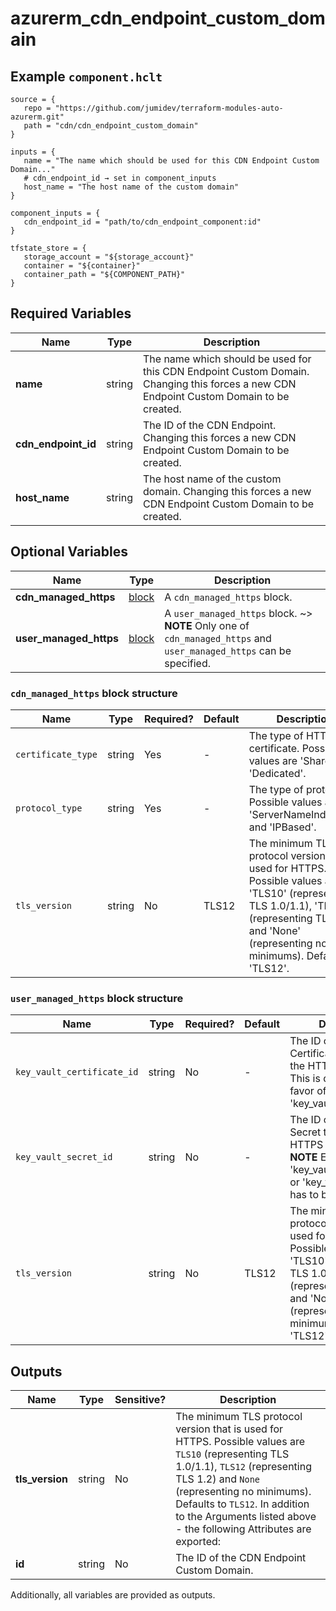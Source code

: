 # azurerm_cdn_endpoint_custom_domain



## Example `component.hclt`

```hcl
source = {
   repo = "https://github.com/jumidev/terraform-modules-auto-azurerm.git"   
   path = "cdn/cdn_endpoint_custom_domain"   
}

inputs = {
   name = "The name which should be used for this CDN Endpoint Custom Domain..."   
   # cdn_endpoint_id → set in component_inputs
   host_name = "The host name of the custom domain"   
}

component_inputs = {
   cdn_endpoint_id = "path/to/cdn_endpoint_component:id"   
}

tfstate_store = {
   storage_account = "${storage_account}"   
   container = "${container}"   
   container_path = "${COMPONENT_PATH}"   
}

```

## Required Variables

| Name | Type |  Description |
| ---- | --------- |  ----------- |
| **name** | string |  The name which should be used for this CDN Endpoint Custom Domain. Changing this forces a new CDN Endpoint Custom Domain to be created. | 
| **cdn_endpoint_id** | string |  The ID of the CDN Endpoint. Changing this forces a new CDN Endpoint Custom Domain to be created. | 
| **host_name** | string |  The host name of the custom domain. Changing this forces a new CDN Endpoint Custom Domain to be created. | 

## Optional Variables

| Name | Type |  Description |
| ---- | --------- |  ----------- |
| **cdn_managed_https** | [block](#cdn_managed_https-block-structure) |  A `cdn_managed_https` block. | 
| **user_managed_https** | [block](#user_managed_https-block-structure) |  A `user_managed_https` block. ~> **NOTE** Only one of `cdn_managed_https` and `user_managed_https` can be specified. | 

### `cdn_managed_https` block structure

| Name | Type | Required? | Default | Description |
| ---- | ---- | --------- | ------- | ----------- |
| `certificate_type` | string | Yes | - | The type of HTTPS certificate. Possible values are 'Shared' and 'Dedicated'. |
| `protocol_type` | string | Yes | - | The type of protocol. Possible values are 'ServerNameIndication' and 'IPBased'. |
| `tls_version` | string | No | TLS12 | The minimum TLS protocol version that is used for HTTPS. Possible values are 'TLS10' (representing TLS 1.0/1.1), 'TLS12' (representing TLS 1.2) and 'None' (representing no minimums). Defaults to 'TLS12'. |

### `user_managed_https` block structure

| Name | Type | Required? | Default | Description |
| ---- | ---- | --------- | ------- | ----------- |
| `key_vault_certificate_id` | string | No | - | The ID of the Key Vault Certificate that contains the HTTPS certificate. This is deprecated in favor of 'key_vault_secret_id'. |
| `key_vault_secret_id` | string | No | - | The ID of the Key Vault Secret that contains the HTTPS certificate. ~> **NOTE** Either 'key_vault_certificate_id' or 'key_vault_secret_id' has to be specified. |
| `tls_version` | string | No | TLS12 | The minimum TLS protocol version that is used for HTTPS. Possible values are 'TLS10' (representing TLS 1.0/1.1), 'TLS12' (representing TLS 1.2) and 'None' (representing no minimums). Defaults to 'TLS12'. |



## Outputs

| Name | Type | Sensitive? | Description |
| ---- | ---- | --------- | --------- |
| **tls_version** | string | No  | The minimum TLS protocol version that is used for HTTPS. Possible values are `TLS10` (representing TLS 1.0/1.1), `TLS12` (representing TLS 1.2) and `None` (representing no minimums). Defaults to `TLS12`. In addition to the Arguments listed above - the following Attributes are exported: | 
| **id** | string | No  | The ID of the CDN Endpoint Custom Domain. | 

Additionally, all variables are provided as outputs.
